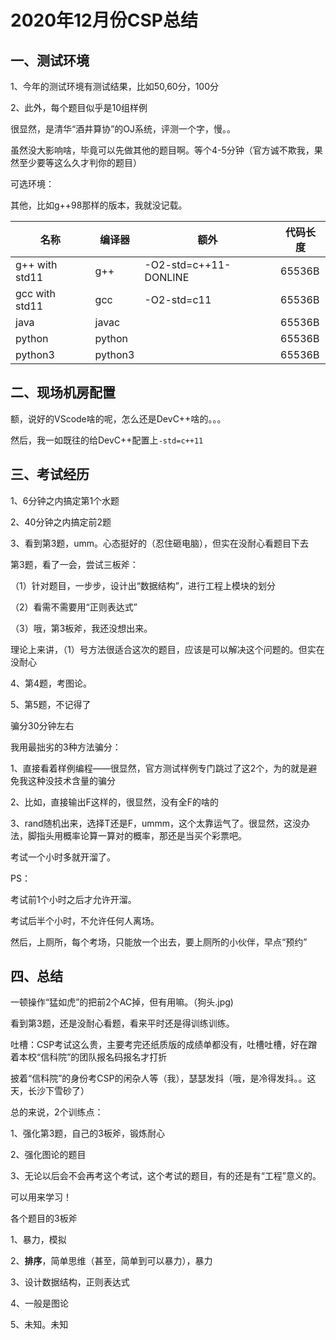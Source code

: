 

# 2020年12月份CSP总结





## 一、测试环境

1、今年的测试环境有测试结果，比如50,60分，100分

2、此外，每个题目似乎是10组样例



很显然，是清华“酒井算协”的OJ系统，评测一个字，慢。。

虽然没大影响啥，毕竟可以先做其他的题目啊。等个4-5分钟（官方诚不欺我，果然至少要等这么久才判你的题目）



可选环境：

其他，比如g++98那样的版本，我就没记载。

| 名称           | 编译器  | 额外                  | 代码长度 |
| -------------- | ------- | --------------------- | -------- |
| g++ with std11 | g++     | -O2-std=c++11-DONLINE | 65536B   |
| gcc with std11 | gcc     | -O2-std=c11           | 65536B   |
| java           | javac   |                       | 65536B   |
| python         | python  |                       | 65536B   |
| python3        | python3 |                       | 65536B   |



## 二、现场机房配置

额，说好的VScode啥的呢，怎么还是DevC++啥的。。。

然后，我一如既往的给DevC++配置上`-std=c++11`



## 三、考试经历

1、6分钟之内搞定第1个水题

2、40分钟之内搞定前2题

3、看到第3题，umm。心态挺好的（忍住砸电脑），但实在没耐心看题目下去

第3题，看了一会，尝试三板斧：

（1）针对题目，一步步，设计出“数据结构”，进行工程上模块的划分

（2）看需不需要用“正则表达式”

（3）哦，第3板斧，我还没想出来。

理论上来讲，（1）号方法很适合这次的题目，应该是可以解决这个问题的。但实在没耐心

4、第4题，考图论。

5、第5题，不记得了



骗分30分钟左右

我用最拙劣的3种方法骗分：

1、直接看着样例编程——很显然，官方测试样例专门跳过了这2个，为的就是避免我这种没技术含量的骗分

2、比如，直接输出F这样的，很显然，没有全F的啥的

3、rand随机出来，选择T还是F，ummm，这个太靠运气了。很显然，这没办法，脚指头用概率论算一算对的概率，那还是当买个彩票吧。



考试一个小时多就开溜了。

PS：

考试前1个小时之后才允许开溜。

考试后半个小时，不允许任何人离场。

然后，上厕所，每个考场，只能放一个出去，要上厕所的小伙伴，早点“预约”



## 四、总结

一顿操作“猛如虎”的把前2个AC掉，但有用嘛。（狗头.jpg)

看到第3题，还是没耐心看题，看来平时还是得训练训练。



吐槽：CSP考试这么贵，主要考完还纸质版的成绩单都没有，吐槽吐槽，好在蹭着本校“信科院”的团队报名码报名才打折

披着“信科院”的身份考CSP的闲杂人等（我），瑟瑟发抖（哦，是冷得发抖。。这天，长沙下雪砂了）





总的来说，2个训练点：

1、强化第3题，自己的3板斧，锻炼耐心

2、强化图论的题目

3、无论以后会不会再考这个考试，这个考试的题目，有的还是有“工程”意义的。

可以用来学习！





各个题目的3板斧

1、暴力，模拟

2、**排序**，简单思维（甚至，简单到可以暴力），暴力

3、设计数据结构，正则表达式

4、一般是图论

5、未知。未知

